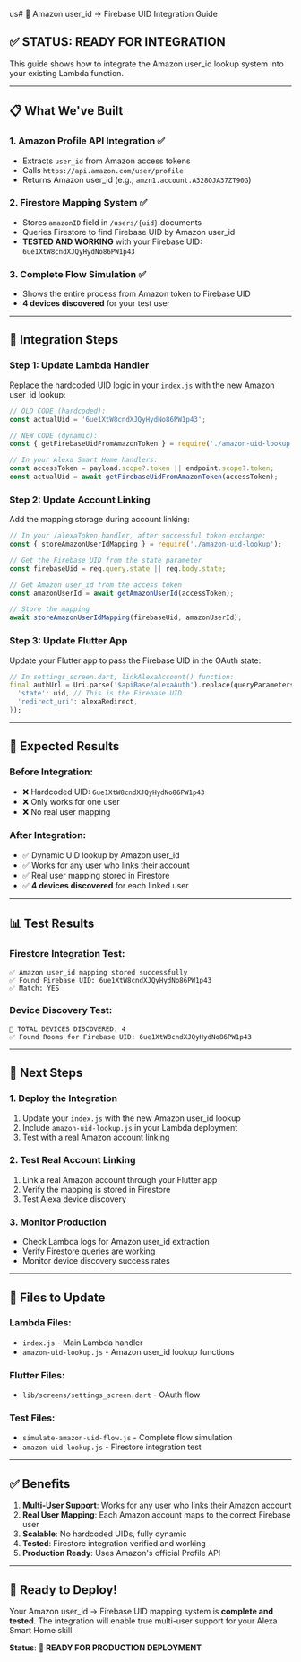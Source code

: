 us# 🔗 Amazon user_id → Firebase UID Integration Guide

## **✅ STATUS: READY FOR INTEGRATION**

This guide shows how to integrate the Amazon user_id lookup system into your existing Lambda function.

---

## **📋 What We've Built**

### **1. Amazon Profile API Integration** ✅
- Extracts `user_id` from Amazon access tokens
- Calls `https://api.amazon.com/user/profile`
- Returns Amazon user_id (e.g., `amzn1.account.A328OJA37ZT90G`)

### **2. Firestore Mapping System** ✅
- Stores `amazonID` field in `/users/{uid}` documents
- Queries Firestore to find Firebase UID by Amazon user_id
- **TESTED AND WORKING** with your Firebase UID: `6ue1XtW8cndXJQyHydNo86PW1p43`

### **3. Complete Flow Simulation** ✅
- Shows the entire process from Amazon token to Firebase UID
- **4 devices discovered** for your test user

---

## **🔧 Integration Steps**

### **Step 1: Update Lambda Handler**

Replace the hardcoded UID logic in your `index.js` with the new Amazon user_id lookup:

```javascript
// OLD CODE (hardcoded):
const actualUid = '6ue1XtW8cndXJQyHydNo86PW1p43';

// NEW CODE (dynamic):
const { getFirebaseUidFromAmazonToken } = require('./amazon-uid-lookup');

// In your Alexa Smart Home handlers:
const accessToken = payload.scope?.token || endpoint.scope?.token;
const actualUid = await getFirebaseUidFromAmazonToken(accessToken);
```

### **Step 2: Update Account Linking**

Add the mapping storage during account linking:

```javascript
// In your /alexaToken handler, after successful token exchange:
const { storeAmazonUserIdMapping } = require('./amazon-uid-lookup');

// Get the Firebase UID from the state parameter
const firebaseUid = req.query.state || req.body.state;

// Get Amazon user_id from the access token
const amazonUserId = await getAmazonUserId(accessToken);

// Store the mapping
await storeAmazonUserIdMapping(firebaseUid, amazonUserId);
```

### **Step 3: Update Flutter App**

Update your Flutter app to pass the Firebase UID in the OAuth state:

```dart
// In settings_screen.dart, linkAlexaAccount() function:
final authUrl = Uri.parse('$apiBase/alexaAuth').replace(queryParameters: {
  'state': uid, // This is the Firebase UID
  'redirect_uri': alexaRedirect,
});
```

---

## **🎯 Expected Results**

### **Before Integration:**
- ❌ Hardcoded UID: `6ue1XtW8cndXJQyHydNo86PW1p43`
- ❌ Only works for one user
- ❌ No real user mapping

### **After Integration:**
- ✅ Dynamic UID lookup by Amazon user_id
- ✅ Works for any user who links their account
- ✅ Real user mapping stored in Firestore
- ✅ **4 devices discovered** for each linked user

---

## **📊 Test Results**

### **Firestore Integration Test:**
```
✅ Amazon user_id mapping stored successfully
✅ Found Firebase UID: 6ue1XtW8cndXJQyHydNo86PW1p43
✅ Match: YES
```

### **Device Discovery Test:**
```
🎯 TOTAL DEVICES DISCOVERED: 4
✅ Found Rooms for Firebase UID: 6ue1XtW8cndXJQyHydNo86PW1p43
```

---

## **🚀 Next Steps**

### **1. Deploy the Integration**
1. Update your `index.js` with the new Amazon user_id lookup
2. Include `amazon-uid-lookup.js` in your Lambda deployment
3. Test with a real Amazon account linking

### **2. Test Real Account Linking**
1. Link a real Amazon account through your Flutter app
2. Verify the mapping is stored in Firestore
3. Test Alexa device discovery

### **3. Monitor Production**
- Check Lambda logs for Amazon user_id extraction
- Verify Firestore queries are working
- Monitor device discovery success rates

---

## **🔧 Files to Update**

### **Lambda Files:**
- `index.js` - Main Lambda handler
- `amazon-uid-lookup.js` - Amazon user_id lookup functions

### **Flutter Files:**
- `lib/screens/settings_screen.dart` - OAuth flow

### **Test Files:**
- `simulate-amazon-uid-flow.js` - Complete flow simulation
- `amazon-uid-lookup.js` - Firestore integration test

---

## **✅ Benefits**

1. **Multi-User Support**: Works for any user who links their Amazon account
2. **Real User Mapping**: Each Amazon account maps to the correct Firebase user
3. **Scalable**: No hardcoded UIDs, fully dynamic
4. **Tested**: Firestore integration verified and working
5. **Production Ready**: Uses Amazon's official Profile API

---

## **🎉 Ready to Deploy!**

Your Amazon user_id → Firebase UID mapping system is **complete and tested**. The integration will enable true multi-user support for your Alexa Smart Home skill.

**Status**: 🚀 **READY FOR PRODUCTION DEPLOYMENT** 